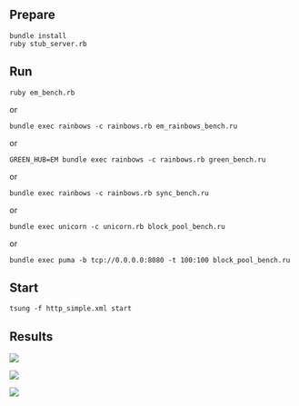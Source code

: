 ## Prepare

	bundle install
	ruby stub_server.rb

## Run

	ruby em_bench.rb

or

	bundle exec rainbows -c rainbows.rb em_rainbows_bench.ru

or

	GREEN_HUB=EM bundle exec rainbows -c rainbows.rb green_bench.ru

or

	bundle exec rainbows -c rainbows.rb sync_bench.ru

or

	bundle exec unicorn -c unicorn.rb block_pool_bench.ru

or

	bundle exec puma -b tcp://0.0.0.0:8080 -t 100:100 block_pool_bench.ru

## Start

	tsung -f http_simple.xml start


## Results


<img src="https://raw.github.com/prepor/ulya2012/master/images/request_count_all.png"></img>

<img src="https://raw.github.com/prepor/ulya2012/master/images/request_count.png"></img>

<img src="https://raw.github.com/prepor/ulya2012/master/images/request_mean.png"></img>